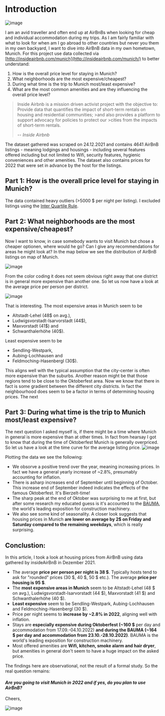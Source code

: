 # Introduction

![image](https://user-images.githubusercontent.com/8439378/155898926-44037c38-630d-4cfb-89f4-5ebc7fd79d8a.png)

I am an avid traveller and often end up at AirBnBs when looking for cheap and individual accommodation during my trips. As I am fairly familiar with what to look for when am I go abroad to other countries but never you them in my own backyard, I want to dive into AirBnB data in my own hometown, Munich. For this project use data collected via [http://insideairbnb.com/munich](http://insideairbnb.com/munich/) to better understand:

  1. How is the overall price level for staying in Munich?
  2. What neighborhoods are the most expensive/cheapest?
  3. During what time is the trip to Munich most/least expensive?
  4. What are the most common amenities and are they influencing the overall price level?

>Inside Airbnb is a mission driven activist project with the objective to: Provide data that quantifies the impact of short-term rentals on housing and residential communities; >and also provides a platform to support advocacy for policies to protect our >cities from the impacts of short-term rentals.
>
> -- <cite>Inside Airbnb</cite>

The dataset gathered was scraped on 24.12.2021 and contains 4641 AirBnB listings - meaning lodgings and housings - including several features offered including but not limited to Wifi, security features, hygienic conveniences and other amenities. The dataset also contains prices for 2022 that were set in advance by the host for the listings.

## Part 1: How is the overall price level for staying in Munich?

The data contained heavy outliers (>5000 $ per night per listing). I excluded listings using the [Inter Quartile Rule](https://en.wikipedia.org/wiki/Interquartile_range).

## Part 2: What neighborhoods are the most expensive/cheapest?

Now I want to know, in case somebody wants to visit Munich but chose a cheaper optionen, where would he go? Can I give any recommendations for areas he might look at?
In the map below we see the distribution of AirBnB listings on map of Munich.

![image](https://user-images.githubusercontent.com/8439378/156256021-5f4dd0cd-5296-49d3-be4d-881f86da04c5.png)

From the color coding it does not seem obvious right away that one district is in general more expensive than another one. So let us now have a look at the average price per person per district.

![image](https://user-images.githubusercontent.com/8439378/156255520-5331b2af-2879-4731-8bed-defc4425ac89.png)

That is interesting. The most expensive areas in Munich seem to be

- Altstadt-Lehel (48$ on avg.),
- Ludwigsvorstadt-Isarvorstadt (44$),
- Maxvorstadt (41$) and
- Schwanthalerhöhe (40$).

Least expensive seem to be

- Sendling-Westpark,
- Aubing-Lochhausen and
- Feldmoching-Hasenbergl (30$).

This aligns well with the typical assumption that the city-center is often more expensive than the suburbs. Another reason might be that those regions tend to be close to the Oktoberfest area.
Now we know that there in fact is some gradient between the different city districts. In fact the neighbourhood does seem to be a factor in terms of determining housing prices. The next

## Part 3: During what time is the trip to Munich most/least expensive?
The next question I asked myself is, if there might be a time where Munich in general is more expensive than at other times. In fact from hearsay I got to know that during the time of Oktoberfest Munich is generally overpriced. So let us have a look at the time curve for the average listing price.
![image](https://user-images.githubusercontent.com/8439378/156264291-baca2c16-7fdf-4278-8417-7b7b1b9edd91.png)

Plotting the data we see the following:

- We obsorve a positive trend over the year, meaning increasing prices. In fact we have a general yearly increase of ~2.8%, presumably accounting for inflation.
- There is asharp increases end of September until beginning of October. This increase end of September indeed indicates the effects of the famous Oktoberfest. It's Bierzelt-time!
- The sharp peak at the end of Oktober was surprising to me at first, but after some research my educated guess is it's accounted to the [BAUMA](https://bauma.de/en/), the world's leading exposition for construction machinery.
- We also see some kind of seasonality. A closer look suggests that housing prices in Munich **are lower on average by 2$ on Friday and Saturday compared to the remaining weekdays**, which is really surprising.


## Conclustion:

In this article, I took a look at housing prices from AirBnB using data gathered by insideAirBnB in Dezember 2021.

- The average **price per person per night is 38 \$**. Typically hosts tend to ask for "rounded" prices (30 \$, 40 \$, 50 \$ etc.). The average **price per housing is 95 \$**.
- The **most expensive areas in Munich** seem to be Altstadt-Lehel (48 \$ on avg.), Ludwigsvorstadt-Isarvorstadt (44 \$), Maxvorstadt (41 \$) and Schwanthalerhöhe (40 \$).
- **Least expensive** seem to be Sendling-Westpark, Aubing-Lochhausen and Feldmoching-Hasenbergl (30 \$).
- Price per night seems to **increase by ~2.8% in 2022**, aligning well with inflation.
- Stays are **especially expensive during Oktoberfest (~160 \$** per day and accommodation from 17.09.-04.10.2022) **and during the BAUMA (~164 \$ per day and accommodation from 23.10.-28.10.2022)**. BAUMA is the world's leading exposition for construction machinery.
- Most offered amenities are **Wifi, kitchen, smoke alarm and hair dryer**, but amenities in general don't seem to have a huge impact on the asked price.

The findings here are observational, not the result of a formal study. So the real question remains:

#### *Are you going to visit Munich in 2022 and if yes, do you plan to use AirBnB?*

Cheers,

![image](https://user-images.githubusercontent.com/8439378/156263912-e4a7a342-3409-47cd-ac5b-5552f22849fa.png)
